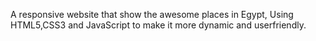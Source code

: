 A responsive website that show the awesome places in Egypt, Using HTML5,CSS3 and JavaScript to make it more dynamic and userfriendly.
